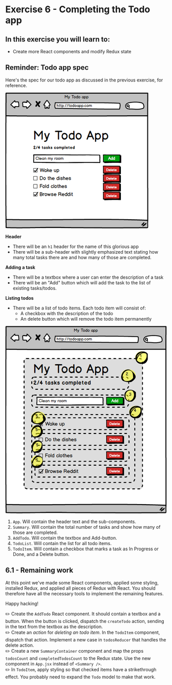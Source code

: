 # Exercise 6 - Completing the Todo app

## In this exercise you will learn to:

- Create more React components and modify Redux state

## Reminder: Todo app spec

Here's the spec for our todo app as discussed in the previous exercise, for reference.

![](../images/todo-app.png)

**Header**

* There will be an `h1` header for the name of this glorious app
* There will be a sub-header with slightly emphasized text stating how many total tasks there are and how many of those are completed.

**Adding a task**

* There will be a textbox where a user can enter the description of a task
* There will be an "Add" button which will add the task to the list of existing tasks/todos.

**Listing todos**

* There will be a list of todo items. Each todo item will consist of:
  * A checkbox with the description of the todo
  * An delete button which will remove the todo item permanently

![](../images/todo-app-components.png)

1. `App`. Will contain the header text and the sub-components.
1. `Summary`. Will contain the total number of tasks and show how many of those are completed.
1. `AddTodo`. Will contain the textbox and Add-button.
1. `TodoList`. Will contain the list for all todo items.
1. `TodoItem`. Will contain a checkbox that marks a task as In Progress or Done, and a Delete button.

## 6.1 - Remaining work

At this point we've made some React components, applied some styling, installed Redux, and applied all pieces of Redux with React. You should therefore have all the necessary tools to implement the remaining features.

Happy hacking!

:pencil2: Create the `AddTodo` React component. It should contain a textbox and a button. When the button is clicked, dispatch the `createTodo` action, sending in the text from the textbox as the description.  
:pencil2: Create an _action_ for _deleting an todo item_. In the `TodoItem` component, dispatch that action. Implement a new case in `todosReducer` that handles the delete action.  
:pencil2: Create a new `SummaryContainer` component and map the props `todosCount` and `completedTodosCount` to the Redux state. Use the new component in `App.jsx` instead of `<Summary />`.  
:pencil2: In `TodoItem`, apply styling so that checked items have a strikethrough effect. You probably need to expand the `Todo` model to make that work.  
